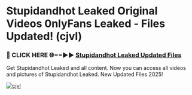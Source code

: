 # Stupidandhot Leaked Original Videos 0nlyFans Leaked - Files Updated! (cjvl)

<h3>🔴 CLICK HERE 🌐==►► <a href="https://tinyurl.com/ehrbuxhb" rel="nofollow">Stupidandhot Leaked Updated Files</a></h3>

Get Stupidandhot Leaked and all content. Now you can access all videos and pictures of Stupidandhot Leaked. New Updated Files 2025!

[![cjvl](https://i.imgur.com/lVYEuWS.gif)](https://tinyurl.com/ehrbuxhb)
